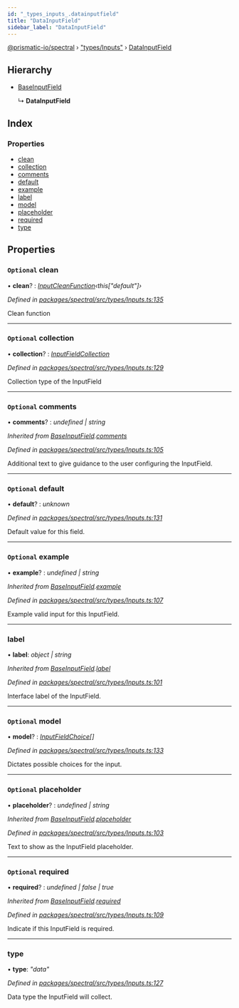 ```yaml
---
id: "_types_inputs_.datainputfield"
title: "DataInputField"
sidebar_label: "DataInputField"
---
```


[@prismatic-io/spectral](../index.md) › ["types/Inputs"](../modules/_types_inputs_.md) › [DataInputField](_types_inputs_.datainputfield.md)

## Hierarchy

* [BaseInputField](_types_inputs_.baseinputfield.md)

  ↳ **DataInputField**

## Index

### Properties

* [clean](_types_inputs_.datainputfield.md#optional-clean)
* [collection](_types_inputs_.datainputfield.md#optional-collection)
* [comments](_types_inputs_.datainputfield.md#optional-comments)
* [default](_types_inputs_.datainputfield.md#optional-default)
* [example](_types_inputs_.datainputfield.md#optional-example)
* [label](_types_inputs_.datainputfield.md#label)
* [model](_types_inputs_.datainputfield.md#optional-model)
* [placeholder](_types_inputs_.datainputfield.md#optional-placeholder)
* [required](_types_inputs_.datainputfield.md#optional-required)
* [type](_types_inputs_.datainputfield.md#type)

## Properties

### `Optional` clean

• **clean**? : *[InputCleanFunction](../modules/_types_inputs_.md#inputcleanfunction)‹this["default"]›*

*Defined in [packages/spectral/src/types/Inputs.ts:135](https://github.com/prismatic-io/spectral/blob/v7.6.2/packages/spectral/src/types/Inputs.ts#L135)*

Clean function

___

### `Optional` collection

• **collection**? : *[InputFieldCollection](../modules/_types_inputs_.md#inputfieldcollection)*

*Defined in [packages/spectral/src/types/Inputs.ts:129](https://github.com/prismatic-io/spectral/blob/v7.6.2/packages/spectral/src/types/Inputs.ts#L129)*

Collection type of the InputField

___

### `Optional` comments

• **comments**? : *undefined | string*

*Inherited from [BaseInputField](_types_inputs_.baseinputfield.md).[comments](_types_inputs_.baseinputfield.md#optional-comments)*

*Defined in [packages/spectral/src/types/Inputs.ts:105](https://github.com/prismatic-io/spectral/blob/v7.6.2/packages/spectral/src/types/Inputs.ts#L105)*

Additional text to give guidance to the user configuring the InputField.

___

### `Optional` default

• **default**? : *unknown*

*Defined in [packages/spectral/src/types/Inputs.ts:131](https://github.com/prismatic-io/spectral/blob/v7.6.2/packages/spectral/src/types/Inputs.ts#L131)*

Default value for this field.

___

### `Optional` example

• **example**? : *undefined | string*

*Inherited from [BaseInputField](_types_inputs_.baseinputfield.md).[example](_types_inputs_.baseinputfield.md#optional-example)*

*Defined in [packages/spectral/src/types/Inputs.ts:107](https://github.com/prismatic-io/spectral/blob/v7.6.2/packages/spectral/src/types/Inputs.ts#L107)*

Example valid input for this InputField.

___

###  label

• **label**: *object | string*

*Inherited from [BaseInputField](_types_inputs_.baseinputfield.md).[label](_types_inputs_.baseinputfield.md#label)*

*Defined in [packages/spectral/src/types/Inputs.ts:101](https://github.com/prismatic-io/spectral/blob/v7.6.2/packages/spectral/src/types/Inputs.ts#L101)*

Interface label of the InputField.

___

### `Optional` model

• **model**? : *[InputFieldChoice](_types_inputs_.inputfieldchoice.md)[]*

*Defined in [packages/spectral/src/types/Inputs.ts:133](https://github.com/prismatic-io/spectral/blob/v7.6.2/packages/spectral/src/types/Inputs.ts#L133)*

Dictates possible choices for the input.

___

### `Optional` placeholder

• **placeholder**? : *undefined | string*

*Inherited from [BaseInputField](_types_inputs_.baseinputfield.md).[placeholder](_types_inputs_.baseinputfield.md#optional-placeholder)*

*Defined in [packages/spectral/src/types/Inputs.ts:103](https://github.com/prismatic-io/spectral/blob/v7.6.2/packages/spectral/src/types/Inputs.ts#L103)*

Text to show as the InputField placeholder.

___

### `Optional` required

• **required**? : *undefined | false | true*

*Inherited from [BaseInputField](_types_inputs_.baseinputfield.md).[required](_types_inputs_.baseinputfield.md#optional-required)*

*Defined in [packages/spectral/src/types/Inputs.ts:109](https://github.com/prismatic-io/spectral/blob/v7.6.2/packages/spectral/src/types/Inputs.ts#L109)*

Indicate if this InputField is required.

___

###  type

• **type**: *"data"*

*Defined in [packages/spectral/src/types/Inputs.ts:127](https://github.com/prismatic-io/spectral/blob/v7.6.2/packages/spectral/src/types/Inputs.ts#L127)*

Data type the InputField will collect.
